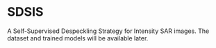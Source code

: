 # SDSIS
A Self-Supervised Despeckling Strategy for Intensity SAR images.
The dataset and trained models will be available later.
